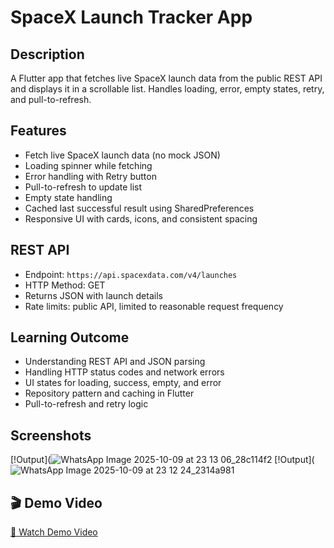 # SpaceX Launch Tracker App

## Description
A Flutter app that fetches live SpaceX launch data from the public REST API and displays it in a scrollable list. Handles loading, error, empty states, retry, and pull-to-refresh.

## Features
- Fetch live SpaceX launch data (no mock JSON)
- Loading spinner while fetching
- Error handling with Retry button
- Pull-to-refresh to update list
- Empty state handling
- Cached last successful result using SharedPreferences
- Responsive UI with cards, icons, and consistent spacing

## REST API
- Endpoint: `https://api.spacexdata.com/v4/launches`
- HTTP Method: GET
- Returns JSON with launch details
- Rate limits: public API, limited to reasonable request frequency

## Learning Outcome
- Understanding REST API and JSON parsing
- Handling HTTP status codes and network errors
- UI states for loading, success, empty, and error
- Repository pattern and caching in Flutter
- Pull-to-refresh and retry logic

## Screenshots
[!Output](![WhatsApp Image 2025-10-09 at 23 13 06_28c114f2](https://github.com/user-attachments/assets/73da953a-9321-49a4-8a83-75377e115e19)
[!Output](![WhatsApp Image 2025-10-09 at 23 12 24_2314a981](https://github.com/user-attachments/assets/42250635-9396-466a-b37e-98874db758b5)

## 🎬 Demo Video
[🎥 Watch Demo Video](https://raw.githubusercontent.com/manas-phal/AppDev_Lab/main/Exp16_RESTAPI/api.mp4)




